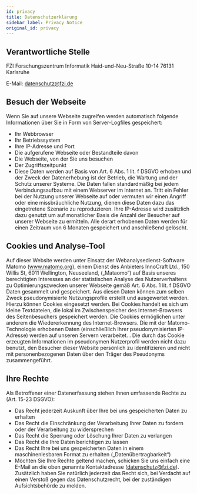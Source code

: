 ```yaml
---
id: privacy
title: Datenschutzerklärung
sidebar_label: Privacy Notice
original_id: privacy
---
```


## Verantwortliche Stelle
FZI Forschungszentrum Informatik
Haid-und-Neu-Straße 10-14
76131 Karlsruhe

E-Mail: datenschutz@fzi.de

## Besuch der Webseite
Wenn Sie auf unsere Webseite zugreifen werden automatisch folgende Informationen über Sie in Form von Server-Logfiles gespeichert:

* Ihr Webbrowser
* Ihr Betriebssystem
* Ihre IP-Adresse und Port
* Die aufgerufene Webseite oder Bestandteile davon
* Die Webseite, von der Sie uns besuchen
* Der Zugriffszeitpunkt
* Diese Daten werden auf Basis von Art. 6 Abs. 1 lit. f DSGVO erhoben und der Zweck der Datenerhebung ist der Betrieb, die Wartung und der Schutz unserer Systeme. Die Daten fallen standardmäßig bei jedem Verbindungsaufbau mit einem Webserver im Internet an. Tritt ein Fehler bei der Nutzung unserer Webseite auf oder vermuten wir einen Angriff oder eine missbräuchliche Nutzung, dienen diese Daten dazu das eingetretene Szenario zu reproduzieren. Ihre IP-Adresse wird zusätzlich dazu genutzt um auf monatlicher Basis die Anzahl der Besucher auf unserer Webseite zu ermitteln. Alle derart erhobenen Daten werden für einen Zeitraum von 6 Monaten gespeichert und anschließend gelöscht.

## Cookies und Analyse-Tool
Auf dieser Website werden unter Einsatz der Webanalysedienst-Software Matomo (www.matomo.org), einem Dienst des Anbieters InnoCraft Ltd., 150 Willis St, 6011 Wellington, Neuseeland, („Mataomo“) auf Basis unseres berechtigten Interesses an der statistischen Analyse des Nutzerverhaltens zu Optimierungszwecken unserer Webseite gemäß Art. 6 Abs. 1 lit. f DSGVO Daten gesammelt und gespeichert. Aus diesen Daten können zum selben Zweck pseudonymisierte Nutzungsprofile erstellt und ausgewertet werden. Hierzu können Cookies eingesetzt werden. Bei Cookies handelt es sich um kleine Textdateien, die lokal im Zwischenspeicher des Internet-Browsers des Seitenbesuchers gespeichert werden. Die Cookies ermöglichen unter anderem die Wiedererkennung des Internet-Browsers. Die mit der Matomo-Technologie erhobenen Daten (einschließlich Ihrer pseudonymisierten IP-Adresse) werden auf unseren Servern verarbeitet. . Die durch das Cookie erzeugten Informationen im pseudonymen Nutzerprofil werden nicht dazu benutzt, den Besucher dieser Website persönlich zu identifizieren und nicht mit personenbezogenen Daten über den Träger des Pseudonyms zusammengeführt.

## Ihre Rechte
Als Betroffener einer Datenerfassung stehen Ihnen umfassende Rechte zu (Art. 15-23 DSGVO):

* Das Recht jederzeit Auskunft über Ihre bei uns gespeicherten Daten zu erhalten
* Das Recht die Einschränkung der Verarbeitung Ihrer Daten zu fordern oder der Verarbeitung zu widersprechen
* Das Recht die Sperrung oder Löschung Ihrer Daten zu verlangen
* Das Recht die Ihre Daten berichtigen zu lassen
* Das Recht Ihre bei uns gespeicherten Daten in einem maschinenlesbaren Format zu erhalten („Datenübertragbarkeit“)
* Möchten Sie Ihre Rechte geltend machen, schicken Sie uns einfach eine E-Mail an die oben genannte Kontaktadresse (datenschutz@fzi.de). Zusätzlich haben Sie natürlich jederzeit das Recht sich, bei Verdacht auf einen Verstoß gegen das Datenschutzrecht, bei der zuständigen Aufsichtsbehörde zu melden.